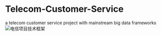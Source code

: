 # Telecom-Customer-Service
a telecom customer service project with mainstream big data frameworks
![电信项目技术框架](https://user-images.githubusercontent.com/63899544/143552314-fb58bfff-4dad-4955-b7b2-9f3356dc5bb1.png)

